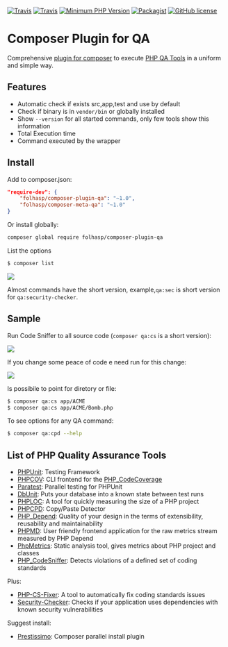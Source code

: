 [![Travis](https://img.shields.io/travis/folhasp/composer-plugin-qa.svg?style=flat-square)](https://travis-ci.org/folhasp/composer-plugin-qa)
[![Travis](https://img.shields.io/badge/HHVM-tested-orange.svg?style=flat-square&maxAge=3600)](https://travis-ci.org/folhasp/composer-plugin-qa)
[![Minimum PHP Version](https://img.shields.io/badge/php-%3E%3D%205.3-8892BF.svg?style=flat-square&maxAge=3600)](https://php.net/)
[![Packagist](https://img.shields.io/packagist/v/folhasp/composer-plugin-qa.svg?style=flat-square)](https://packagist.org/packages/folhasp/composer-plugin-qa)
[![GitHub license](https://img.shields.io/badge/license-MIT-blue.svg?style=flat-square&maxAge=3600)](https://raw.githubusercontent.com/folhasp/composer-plugin-qa/master/LICENSE)

# Composer Plugin for QA

Comprehensive [plugin for composer](https://getcomposer.org/doc/articles/plugins.md#creating-a-plugin)
 to execute [PHP QA Tools](http://phpqatools.org) in a uniform and simple way.
 
## Features

- Automatic check if exists src,app,test and use by default
- Check if binary is in ```vendor/bin``` or globally installed
- Show ```--version``` for all started commands, only few tools show this information
- Total Execution time
- Command executed by the wrapper

## Install

Add to composer.json:

```json
"require-dev": {
    "folhasp/composer-plugin-qa": "~1.0",
    "folhasp/composer-meta-qa": "~1.0"
}
```

Or install globally:

```bash
composer global require folhasp/composer-plugin-qa
```

List the options

```bash
$ composer list
```

![](https://pbs.twimg.com/media/CtOb2zfXYAAQ21O.jpg)

Almost commands have the short version, example,```qa:sec``` is short version for ```qa:security-checker```.

## Sample

Run Code Sniffer to all source code (```composer qa:cs``` is a short version):

![](https://pbs.twimg.com/media/CtOelj1WYAAHqrS.jpg)

If you change some peace of code e need run for this change:

![](https://pbs.twimg.com/media/CtOeVnyWYAAfQMx.jpg:large)

Is possibile to point for diretory or file:

```bash
$ composer qa:cs app/ACME
$ composer qa:cs app/ACME/Bomb.php
```

To see options for any QA command:

```bash
$ composer qa:cpd --help
```

## List of PHP Quality Assurance Tools

- [PHPUnit](https://github.com/sebastianbergmann/phpunit): Testing Framework
- [PHPCOV](https://github.com/sebastianbergmann/phpcov): CLI frontend for the [PHP_CodeCoverage](https://github.com/sebastianbergmann/php-code-coverage)
- [Paratest](https://github.com/brianium/paratest): Parallel testing for PHPUnit
- [DbUnit](https://github.com/sebastianbergmann/dbunit): Puts your database into a known state between test runs
- [PHPLOC](https://github.com/sebastianbergmann/phploc): A tool for quickly measuring the size of a PHP project
- [PHPCPD](https://github.com/sebastianbergmann/phpcpd): Copy/Paste Detector
- [PHP_Depend](https://github.com/pdepend/pdepend): Quality of your design in the terms of extensibility, reusability and maintainability
- [PHPMD](https://github.com/phpmd/phpmd): User friendly frontend application for the raw metrics stream measured by PHP Depend
- [PhpMetrics](https://github.com/phpmetrics/PhpMetrics): Static analysis tool, gives metrics about PHP project and classes
- [PHP_CodeSniffer](https://github.com/squizlabs/PHP_CodeSniffer): Detects violations of a defined set of coding standards

Plus: 

- [PHP-CS-Fixer](https://github.com/FriendsOfPHP/PHP-CS-Fixer): A tool to automatically fix coding standards issues
- [Security-Checker](https://github.com/sensiolabs/security-checker): Checks if your application uses dependencies with known security vulnerabilities

Suggest install:

- [Prestissimo](https://github.com/hirak/prestissimo): Composer parallel install plugin
